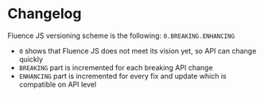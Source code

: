# Changelog

Fluence JS versioning scheme is the following: `0.BREAKING.ENHANCING`

* `0` shows that Fluence JS does not meet its vision yet, so API can change quickly
* `BREAKING` part is incremented for each breaking API change
* `ENHANCING` part is incremented for every fix and update which is compatible on API level

